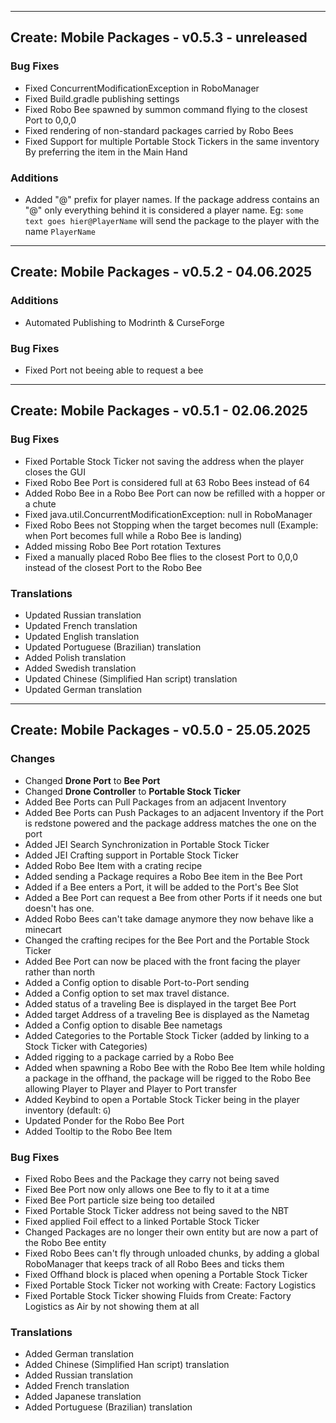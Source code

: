 ------------------------------------------------------
Create: Mobile Packages - v0.5.3 - unreleased
------------------------------------------------------

### Bug Fixes
- Fixed ConcurrentModificationException in RoboManager
- Fixed Build.gradle publishing settings
- Fixed Robo Bee spawned by summon command flying to the closest Port to 0,0,0
- Fixed rendering of non-standard packages carried by Robo Bees
- Fixed Support for multiple Portable Stock Tickers in the same inventory By preferring the item in the Main Hand

### Additions
- Added "@" prefix for player names. If the package address contains an "@" only everything behind it is considered a player name. Eg: `some text goes hier@PlayerName` will send the package to the player with the name `PlayerName`

------------------------------------------------------
Create: Mobile Packages - v0.5.2 - 04.06.2025
------------------------------------------------------

### Additions
- Automated Publishing to Modrinth & CurseForge

### Bug Fixes
- Fixed Port not beeing able to request a bee

------------------------------------------------------
Create: Mobile Packages - v0.5.1 - 02.06.2025
------------------------------------------------------

### Bug Fixes
- Fixed Portable Stock Ticker not saving the address when the player closes the GUI
- Fixed Robo Bee Port is considered full at 63 Robo Bees instead of 64
- Added Robo Bee in a Robo Bee Port can now be refilled with a hopper or a chute
- Fixed java.util.ConcurrentModificationException: null in RoboManager
- Fixed Robo Bees not Stopping when the target becomes null (Example: when Port becomes full while a Robo Bee is landing)
- Added missing Robo Bee Port rotation Textures
- Fixed a manually placed Robo Bee flies to the closest Port to 0,0,0 instead of the closest Port to the Robo Bee

### Translations

- Updated Russian translation
- Updated French translation
- Updated English translation
- Updated Portuguese (Brazilian) translation
- Added Polish translation
- Added Swedish translation
- Updated Chinese (Simplified Han script) translation
- Updated German translation

------------------------------------------------------
Create: Mobile Packages - v0.5.0 - 25.05.2025
------------------------------------------------------

### Changes

- Changed **Drone Port** to **Bee Port**
- Changed **Drone Controller** to **Portable Stock Ticker**
- Added Bee Ports can Pull Packages from an adjacent Inventory
- Added Bee Ports can Push Packages to an adjacent Inventory if the Port is redstone powered and the package address matches the one on the port
- Added JEI Search Synchronization in Portable Stock Ticker
- Added JEI Crafting support in Portable Stock Ticker
- Added Robo Bee Item with a crating recipe
- Added sending a Package requires a Robo Bee item in the Bee Port
- Added if a Bee enters a Port, it will be added to the Port's Bee Slot
- Added a Bee Port can request a Bee from other Ports if it needs one but doesn't has one.
- Added Robo Bees can't take damage anymore they now behave like a minecart
- Changed the crafting recipes for the Bee Port and the Portable Stock Ticker
- Added Bee Port can now be placed with the front facing the player rather than north
- Added a Config option to disable Port-to-Port sending
- Added a Config option to set max travel distance.
- Added status of a traveling Bee is displayed in the target Bee Port
- Added target Address of a traveling Bee is displayed as the Nametag
- Added a Config option to disable Bee nametags
- Added Categories to the Portable Stock Ticker (added by linking to a Stock Ticker with Categories)
- Added rigging to a package carried by a Robo Bee
- Added when spawning a Robo Bee with the Robo Bee Item while holding a package in the offhand, the package will be rigged to the Robo Bee allowing Player to Player and Player to Port transfer
- Added Keybind to open a Portable Stock Ticker being in the player inventory (default: `G`)
- Updated Ponder for the Robo Bee Port
- Added Tooltip to the Robo Bee Item

### Bug Fixes

- Fixed Robo Bees and the Package they carry not being saved
- Fixed Bee Port now only allows one Bee to fly to it at a time
- Fixed Bee Port particle size being too detailed
- Fixed Portable Stock Ticker address not being saved to the NBT
- Fixed applied Foil effect to a linked Portable Stock Ticker
- Changed Packages are no longer their own entity but are now a part of the Robo Bee entity
- Fixed Robo Bees can't fly through unloaded chunks, by adding a global RoboManager that keeps track of all Robo Bees and ticks them
- Fixed Offhand block is placed when opening a Portable Stock Ticker
- Fixed Portable Stock Ticker not working with Create: Factory Logistics
- Fixed Portable Stock Ticker showing Fluids from Create: Factory Logistics as Air by not showing them at all

### Translations

- Added German translation
- Added Chinese (Simplified Han script) translation
- Added Russian translation
- Added French translation
- Added Japanese translation
- Added Portuguese (Brazilian) translation


